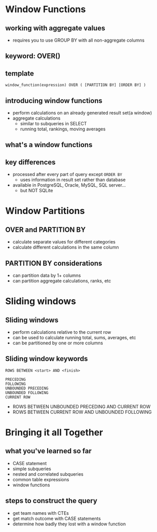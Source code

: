# Window Functions
## working with aggregate values
- requires you to use GROUP BY with all non-aggregate columns

## keyword: OVER()
## template
`
window_function(expression) OVER
(
[PARTITION BY]
[ORDER BY]
)
`
## introducing window functions
- perform calculations on an already generated result set(a window)
- aggregate calculations
  - similar to subqueries in SELECT
  - running total, rankings, moving averages

## what's a window functions
## key differences
- processed after every part of query except `ORDER BY`
  - uses information in result set rather than database
- available in PostgreSQL, Oracle, MySQL, SQL server...
  - but NOT SQLite

# Window Partitions
## OVER and PARTITION BY
- calculate separate values for different categories
- calculate different calculations in the same column

## PARTITION BY considerations
- can partition data by 1+ columns
- can partition aggregate calculations, ranks, etc

# Sliding windows
## Sliding windows
- perform calculations relative to the current row
- can be used to calculate running total, sums, averages, etc
- can be partitioned by one or more columns

## Sliding window keywords
`ROWS BETWEEN <start> AND <finish>` <br>

```
PRECEDING
FOLLOWING
UNBOUNDED PRECEDING
UNBOUNDED FOLLOWING
CURRENT ROW
```
- ROWS BETWEEN UNBOUNDED PRECEDING AND CURRENT ROW
- ROWS BETWEEN CURRENT ROW AND UNBOUNDED FOLLOWING

# Bringing it all Together
## what you've learned so far
- CASE statement
- simple subqueries
- nested and correlated subqueries
- common table expressions
- window functions

## steps to construct the query
- get team names with CTEs
- get match outcome with CASE statements
- determine how badly they lost with a window function
